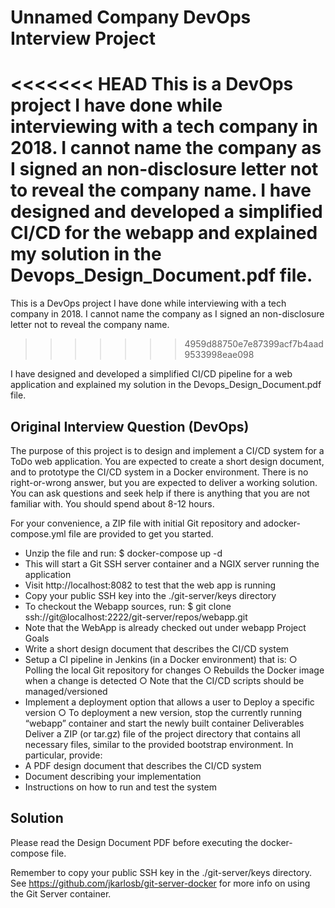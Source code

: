 # Unnamed Company DevOps Interview Project
<<<<<<< HEAD
This is a DevOps project I have done while interviewing with a tech company in 2018. I cannot name the company as I signed an non-disclosure letter not to reveal the company name. I have designed and developed a simplified CI/CD for the webapp and explained my solution in the Devops_Design_Document.pdf file.
=======
This is a DevOps project I have done while interviewing with a tech company in 2018. I cannot name the company as I signed an non-disclosure letter not to reveal the company name. 
>>>>>>> 4959d88750e7e87399acf7b4aad9533998eae098

I have designed and developed a simplified CI/CD pipeline for a web application and explained my solution in the Devops_Design_Document.pdf file.

## Original Interview Question (DevOps)

The purpose of this project is to design and implement a CI/CD system for a ToDo web application. You are expected to create a short design document, and to prototype the CI/CD system in a Docker environment.
There is no right-or-wrong answer, but you are expected to deliver a working solution. You can ask questions and seek help if there is anything that you are not familiar with. You should spend about 8-12 hours.

For your convenience, a ZIP file with initial Git repository and a ​docker-compose.yml​ file are provided to get you started.
- Unzip the file and run:
$ docker-compose up -d
- This will start a Git SSH server container and a NGIX server running the application
- Visit ​http://localhost:8082​ to test that the web app is running
- Copy your public SSH key into the ./git-server/keys directory
- To checkout the Webapp sources, run:
$ git clone ssh://git@localhost:2222/git-server/repos/webapp.git
- Note that the WebApp is already checked out under webapp
Project Goals
- Write a short design document that describes the CI/CD system
- Setup a CI pipeline in Jenkins (in a Docker environment) that is:
○ Polling the local Git repository for changes
○ Rebuilds the Docker image when a change is detected
○ Note that the CI/CD scripts should be managed/versioned
- Implement a deployment option that allows a user to Deploy a specific version
○ To deployment a new version, stop the currently running “webapp” container and
start the newly built container
Deliverables
Deliver a ZIP (or tar.gz) file of the project directory that contains all necessary files, similar to the provided bootstrap environment. In particular, provide:
- A PDF design document that describes the CI/CD system
- Document describing your implementation
- Instructions on how to run and test the system

## Solution

Please read the Design Document PDF before executing the docker-compose file.

Remember to copy your public SSH key in the ./git-server/keys directory.
See https://github.com/jkarlosb/git-server-docker for more info on using the Git Server container.

